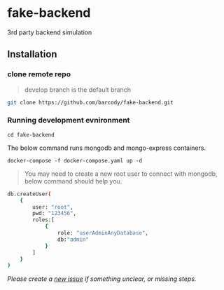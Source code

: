 # fake-backend

3rd party backend simulation

## Installation

### clone remote repo

> develop branch is the default branch

```bash
git clone https://github.com/barcody/fake-backend.git
```

### Running development evnironment

```shell
cd fake-backend
```

The below command runs mongodb and mongo-express containers.

```shell
docker-compose -f docker-compose.yaml up -d
```

> You may need to create a new root user to connect with mongodb, below command should help you.

```bash
db.createUser(
    {
        user: "root",
        pwd: "123456",
        roles:[
            {
                role: "userAdminAnyDatabase",
                db:"admin"
            }
        ]
    }
)
```

_Please create a [new issue](https://github.com/barcody/fake-backend/issues) if something unclear, or missing steps._
